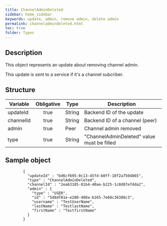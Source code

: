 ```yaml
---
title: ChannelAdminDeleted
sidebar: home_sidebar
keywords: update, admin, remove admin, delete admin
permalink: channeladmindeleted.html
toc: true
folder: Types
---
```


## Description

<p> This object represents an update about removing channel admin.
</p>
<p> This update is sent to a  service if it's a channel subcriber.
</p>

## Structure

| Variable  | Obligative  |Type| Description
|---|:---:|---|---|
| updateId  | true |String| Backend ID of the update |
| channelId  | true |String| Backend ID of a channel (peer) |
| admin  | true |Peer| Channel admin removed |
| type  | true | String | "ChannelAdminDeleted" value must be filled

## Sample object

```
		{
          "updateId" : "bd6cf695-0c13-45fd-b0ff-10f2a7504865",
          "type" : "ChannelAdminDeleted",
          "channelId" : "2ea63185-01b4-40ae-b225-1c8d87efdda2",
          "admin" : {
            "type" : "USER",
            "id" : "5d8df81e-e280-480a-b165-7e68c36308c3",
            "username" : "TestUserName",
            "lastName" : "TestlastName",
            "firstName" : "TestfirstName"
          }
        }
```
